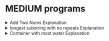 # MEDIUM programs

<details>
<summary>Add Two Nums Explanation</summary>

- _Brute_
  - Brute solution: Create a nested for loop and sum each value to find the target. This approach is done in O(n^2).
  
- _Efficient_
  - Efficient solution: Create a dictionary of the values and for each value in the list of values find the complement of the target value and i-th value and search in the dictionary if it exists and is not the same value as the i-the value
</details>

<details>
<summary>longest substring with no repeats Explanation</summary>

- _Brute_
  - Brute solution: Create two strings one current longest and new assign 
  
- _Efficient_
  - Efficient solution: 
</details>

<details>
<summary>Container with most water Explanation</summary>

- _Brute_
  - Brute solution:
  
- _Efficient_
  - Efficient solution: 
</details>